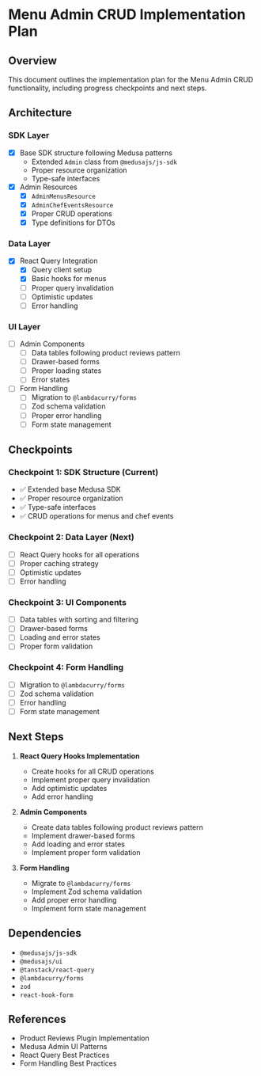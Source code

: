 # Menu Admin CRUD Implementation Plan

## Overview
This document outlines the implementation plan for the Menu Admin CRUD functionality, including progress checkpoints and next steps.

## Architecture

### SDK Layer
- [x] Base SDK structure following Medusa patterns
  - Extended `Admin` class from `@medusajs/js-sdk`
  - Proper resource organization
  - Type-safe interfaces
- [x] Admin Resources
  - [x] `AdminMenusResource`
  - [x] `AdminChefEventsResource`
  - [x] Proper CRUD operations
  - [x] Type definitions for DTOs

### Data Layer
- [x] React Query Integration
  - [x] Query client setup
  - [x] Basic hooks for menus
  - [ ] Proper query invalidation
  - [ ] Optimistic updates
  - [ ] Error handling

### UI Layer
- [ ] Admin Components
  - [ ] Data tables following product reviews pattern
  - [ ] Drawer-based forms
  - [ ] Proper loading states
  - [ ] Error states
- [ ] Form Handling
  - [ ] Migration to `@lambdacurry/forms`
  - [ ] Zod schema validation
  - [ ] Proper error handling
  - [ ] Form state management

## Checkpoints

### Checkpoint 1: SDK Structure (Current)
- ✅ Extended base Medusa SDK
- ✅ Proper resource organization
- ✅ Type-safe interfaces
- ✅ CRUD operations for menus and chef events

### Checkpoint 2: Data Layer (Next)
- [ ] React Query hooks for all operations
- [ ] Proper caching strategy
- [ ] Optimistic updates
- [ ] Error handling

### Checkpoint 3: UI Components
- [ ] Data tables with sorting and filtering
- [ ] Drawer-based forms
- [ ] Loading and error states
- [ ] Proper form validation

### Checkpoint 4: Form Handling
- [ ] Migration to `@lambdacurry/forms`
- [ ] Zod schema validation
- [ ] Error handling
- [ ] Form state management

## Next Steps

1. **React Query Hooks Implementation**
   - Create hooks for all CRUD operations
   - Implement proper query invalidation
   - Add optimistic updates
   - Add error handling

2. **Admin Components**
   - Create data tables following product reviews pattern
   - Implement drawer-based forms
   - Add loading and error states
   - Implement proper form validation

3. **Form Handling**
   - Migrate to `@lambdacurry/forms`
   - Implement Zod schema validation
   - Add proper error handling
   - Implement form state management

## Dependencies
- `@medusajs/js-sdk`
- `@medusajs/ui`
- `@tanstack/react-query`
- `@lambdacurry/forms`
- `zod`
- `react-hook-form`

## References
- Product Reviews Plugin Implementation
- Medusa Admin UI Patterns
- React Query Best Practices
- Form Handling Best Practices 